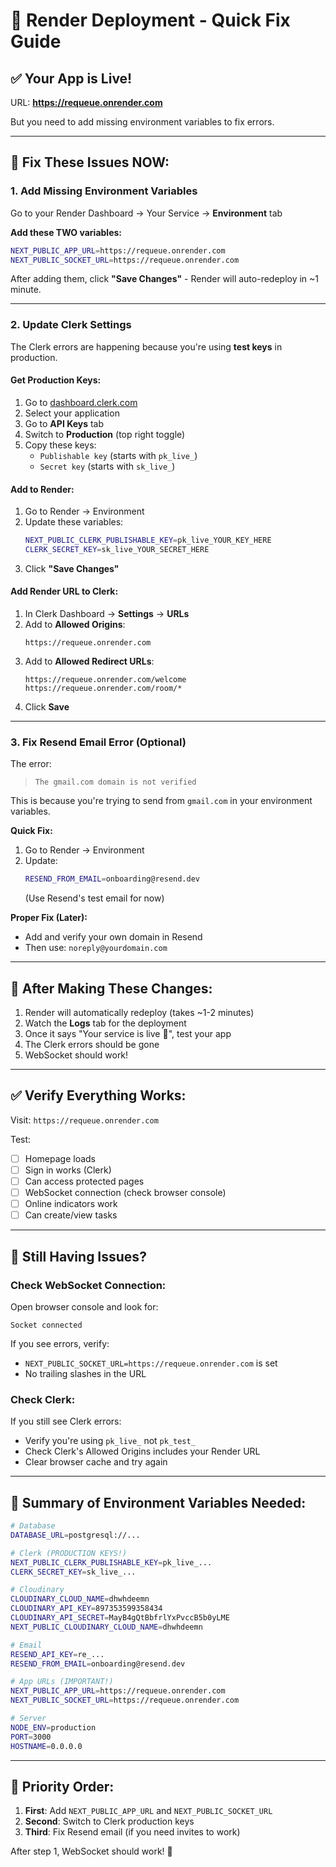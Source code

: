 # 🔧 Render Deployment - Quick Fix Guide

## ✅ Your App is Live!

URL: **https://requeue.onrender.com**

But you need to add missing environment variables to fix errors.

---

## 🚨 **Fix These Issues NOW:**

### **1. Add Missing Environment Variables**

Go to your Render Dashboard → Your Service → **Environment** tab

**Add these TWO variables:**

```bash
NEXT_PUBLIC_APP_URL=https://requeue.onrender.com
NEXT_PUBLIC_SOCKET_URL=https://requeue.onrender.com
```

After adding them, click **"Save Changes"** - Render will auto-redeploy in ~1 minute.

---

### **2. Update Clerk Settings**

The Clerk errors are happening because you're using **test keys** in production.

#### **Get Production Keys:**
1. Go to [dashboard.clerk.com](https://dashboard.clerk.com)
2. Select your application
3. Go to **API Keys** tab
4. Switch to **Production** (top right toggle)
5. Copy these keys:
   - `Publishable key` (starts with `pk_live_`)
   - `Secret key` (starts with `sk_live_`)

#### **Add to Render:**
1. Go to Render → Environment
2. Update these variables:
   ```bash
   NEXT_PUBLIC_CLERK_PUBLISHABLE_KEY=pk_live_YOUR_KEY_HERE
   CLERK_SECRET_KEY=sk_live_YOUR_SECRET_HERE
   ```
3. Click **"Save Changes"**

#### **Add Render URL to Clerk:**
1. In Clerk Dashboard → **Settings** → **URLs**
2. Add to **Allowed Origins**:
   ```
   https://requeue.onrender.com
   ```
3. Add to **Allowed Redirect URLs**:
   ```
   https://requeue.onrender.com/welcome
   https://requeue.onrender.com/room/*
   ```
4. Click **Save**

---

### **3. Fix Resend Email Error (Optional)**

The error:
> `The gmail.com domain is not verified`

This is because you're trying to send from `gmail.com` in your environment variables.

**Quick Fix:**
1. Go to Render → Environment
2. Update:
   ```bash
   RESEND_FROM_EMAIL=onboarding@resend.dev
   ```
   (Use Resend's test email for now)

**Proper Fix (Later):**
- Add and verify your own domain in Resend
- Then use: `noreply@yourdomain.com`

---

## 🔄 **After Making These Changes:**

1. Render will automatically redeploy (takes ~1-2 minutes)
2. Watch the **Logs** tab for the deployment
3. Once it says "Your service is live 🎉", test your app
4. The Clerk errors should be gone
5. WebSocket should work!

---

## ✅ **Verify Everything Works:**

Visit: `https://requeue.onrender.com`

Test:
- [ ] Homepage loads
- [ ] Sign in works (Clerk)
- [ ] Can access protected pages
- [ ] WebSocket connection (check browser console)
- [ ] Online indicators work
- [ ] Can create/view tasks

---

## 🐛 **Still Having Issues?**

### **Check WebSocket Connection:**
Open browser console and look for:
```
Socket connected
```

If you see errors, verify:
- `NEXT_PUBLIC_SOCKET_URL=https://requeue.onrender.com` is set
- No trailing slashes in the URL

### **Check Clerk:**
If you still see Clerk errors:
- Verify you're using `pk_live_` not `pk_test_`
- Check Clerk's Allowed Origins includes your Render URL
- Clear browser cache and try again

---

## 📝 **Summary of Environment Variables Needed:**

```bash
# Database
DATABASE_URL=postgresql://...

# Clerk (PRODUCTION KEYS!)
NEXT_PUBLIC_CLERK_PUBLISHABLE_KEY=pk_live_...
CLERK_SECRET_KEY=sk_live_...

# Cloudinary
CLOUDINARY_CLOUD_NAME=dhwhdeemn
CLOUDINARY_API_KEY=897353599358434
CLOUDINARY_API_SECRET=MayB4gQtBbfrlYxPvccB5b0yLME
NEXT_PUBLIC_CLOUDINARY_CLOUD_NAME=dhwhdeemn

# Email
RESEND_API_KEY=re_...
RESEND_FROM_EMAIL=onboarding@resend.dev

# App URLs (IMPORTANT!)
NEXT_PUBLIC_APP_URL=https://requeue.onrender.com
NEXT_PUBLIC_SOCKET_URL=https://requeue.onrender.com

# Server
NODE_ENV=production
PORT=3000
HOSTNAME=0.0.0.0
```

---

## 🎯 **Priority Order:**

1. **First**: Add `NEXT_PUBLIC_APP_URL` and `NEXT_PUBLIC_SOCKET_URL`
2. **Second**: Switch to Clerk production keys
3. **Third**: Fix Resend email (if you need invites to work)

After step 1, WebSocket should work! 🚀

